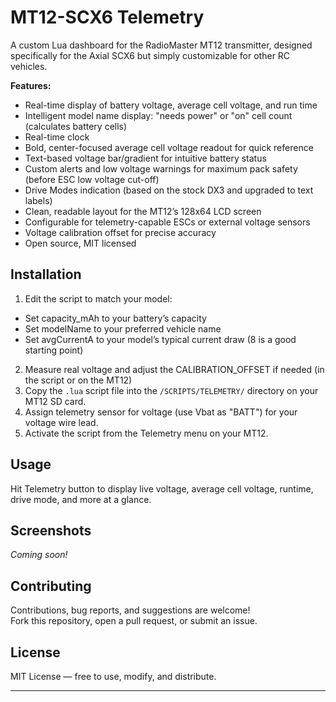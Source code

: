 # MT12-SCX6 Telemetry

A custom Lua dashboard for the RadioMaster MT12 transmitter, designed specifically for the Axial SCX6 but simply customizable for other RC vehicles.

**Features:**
- Real-time display of battery voltage, average cell voltage, and run time
- Intelligent model name display: "needs power" or "on" cell count (calculates battery cells)
- Real-time clock
- Bold, center-focused average cell voltage readout for quick reference
- Text-based voltage bar/gradient for intuitive battery status
- Custom alerts and low voltage warnings for maximum pack safety (before ESC low voltage cut-off)
- Drive Modes indication (based on the stock DX3 and upgraded to text labels)
- Clean, readable layout for the MT12’s 128x64 LCD screen
- Configurable for telemetry-capable ESCs or external voltage sensors
- Voltage calibration offset for precise accuracy
- Open source, MIT licensed

## Installation

1. Edit the script to match your model:
- Set capacity_mAh to your battery’s capacity
- Set modelName to your preferred vehicle name
- Set avgCurrentA to your model’s typical current draw (8 is a good starting point)
2. Measure real voltage and adjust the CALIBRATION_OFFSET if needed (in the script or on the MT12)
3. Copy the `.lua` script file into the `/SCRIPTS/TELEMETRY/` directory on your MT12 SD card.
4. Assign telemetry sensor for voltage (use Vbat as "BATT") for your voltage wire lead.
5. Activate the script from the Telemetry menu on your MT12.

## Usage

Hit Telemetry button to display live voltage, average cell voltage, runtime, drive mode, and more at a glance.

## Screenshots

*Coming soon!*

## Contributing

Contributions, bug reports, and suggestions are welcome!  
Fork this repository, open a pull request, or submit an issue.

## License

MIT License — free to use, modify, and distribute.

---
